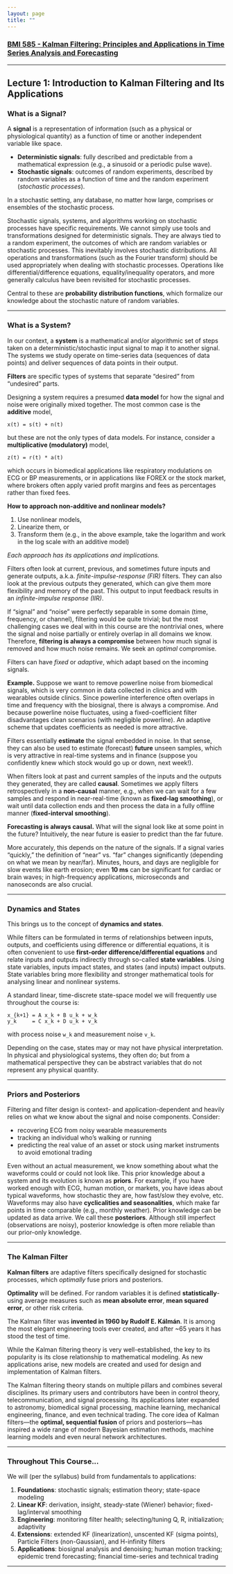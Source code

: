 ```yaml
---
layout: page
title: ""
---
```


### [BMI 585 - Kalman Filtering: Principles and Applications in Time Series Analysis and Forecasting](https://sameni.info/courses/kalman-filtering/)

---

## Lecture 1: Introduction to Kalman Filtering and Its Applications

### What is a Signal?
A **signal** is a representation of information (such as a physical or physiological quantity) as a function of time or another independent variable like space.

- **Deterministic signals**: fully described and predictable from a mathematical expression (e.g., a sinusoid or a periodic pulse wave).  
- **Stochastic signals**: outcomes of random experiments, described by random variables as a function of time and the random experiment (*stochastic processes*).

In a stochastic setting, any database, no matter how large, comprises or ensembles of the stochastic process.

Stochastic signals, systems, and algorithms working on stochastic processes have specific requirements. We cannot simply use tools and transformations designed for deterministic signals. They are always tied to a random experiment, the outcomes of which are random variables or stochastic processes. This inevitably involves stochastic distributions. All operations and transformations (such as the Fourier transform) should be used appropriately when dealing with stochastic processes. Operations like differential/difference equations, equality/inequality operators, and more generally calculus have been revisited for stochastic processes.

Central to these are **probability distribution functions**, which formalize our knowledge about the stochastic nature of random variables.

---

### What is a System?
In our context, a **system** is a mathematical and/or algorithmic set of steps taken on a deterministic/stochastic input signal to map it to another signal. The systems we study operate on time-series data (sequences of data points) and deliver sequences of data points in their output.

**Filters** are specific types of systems that separate “desired” from “undesired” parts.

Designing a system requires a presumed **data model** for how the signal and noise were originally mixed together. The most common case is the **additive** model,

```
x(t) = s(t) + n(t)
```

but these are not the only types of data models. For instance, consider a **multiplicative (modulatory)** model,

```
z(t) = r(t) * a(t)
```
which occurs in biomedical applications like respiratory modulations on ECG or BP measurements, or in applications like FOREX or the stock market, where brokers often apply varied profit margins and fees as percentages rather than fixed fees.

**How to approach non-additive and nonlinear models?**  
1. Use nonlinear models,
2. Linearize them, or
3. Transform them (e.g., in the above example, take the logarithm and work in the log scale with an additive model)

*Each approach has its applications and implications.*

Filters often look at current, previous, and sometimes future inputs and generate outputs, a.k.a. *finite-impulse-response (FIR)* filters. They can also look at the previous outputs they generated, which can give them more flexibility and memory of the past. This output to input feedback results in an *infinite-impulse response (IIR)*.

If “signal” and “noise” were perfectly separable in some domain (time, frequency, or channel), filtering would be quite trivial; but the most challenging cases we deal with in this course are the nontrivial ones, where the signal and noise partially or entirely overlap in all domains we know. Therefore, **filtering is always a compromise** between how much signal is removed and how much noise remains. We seek an *optimal* compromise.

Filters can have *fixed* or *adaptive*, which adapt based on the incoming signals.

**Example.** Suppose we want to remove powerline noise from biomedical signals, which is very common in data collected in clinics and with wearables outside clinics. Since powerline interference often overlaps in time and frequency with the biosignal, there is always a compromise. And because powerline noise fluctuates, using a fixed-coefficient filter disadvantages clean scenarios (with negligible powerline). An adaptive scheme that updates coefficients as needed is more attractive.

Filters essentially **estimate** the signal embedded in noise. In that sense, they can also be used to estimate (forecast) **future** unseen samples, which is very attractive in real-time systems and in finance (suppose you confidently knew which stock would go up or down, next week!).

When filters look at past and current samples of the inputs and the outputs they generated, they are called **causal**. Sometimes we apply filters retrospectively in a **non-causal** manner, e.g., when we can wait for a few samples and respond in near-real-time (known as **fixed-lag smoothing**), or wait until data collection ends and then process the data in a fully offline manner (**fixed-interval smoothing**).

**Forecasting is always causal.** What will the signal look like at some point in the future? Intuitively, the near future is easier to predict than the far future.

More accurately, this depends on the nature of the signals. If a signal varies “quickly,” the definition of “near” vs. “far” changes significantly (depending on what we mean by near/far). Minutes, hours, and days are negligible for slow events like earth erosion; even **10 ms** can be significant for cardiac or brain waves; in high-frequency applications, microseconds and nanoseconds are also crucial.

---

### Dynamics and States
This brings us to the concept of **dynamics and states**.

While filters can be formulated in terms of relationships between inputs, outputs, and coefficients using difference or differential equations, it is often convenient to use **first-order difference/differential equations** and relate inputs and outputs indirectly through so-called **state variables**. Using state variables, inputs impact states, and states (and inputs) impact outputs. State variables bring more flexibility and stronger mathematical tools for analysing linear and nonlinear systems.

A standard linear, time-discrete state-space model we will frequently use throughout the course is:

```
x_{k+1} = A x_k + B u_k + w_k
y_k     = C x_k + D u_k + v_k
```

with process noise `w_k` and measurement noise `v_k`.


Depending on the case, states may or may not have physical interpretation. In physical and physiological systems, they often do; but from a mathematical perspective they can be abstract variables that do not represent any physical quantity.

---

### Priors and Posteriors
Filtering and filter design is context- and application-dependent and heavily relies on what we know about the signal and noise components. Consider:

- recovering ECG from noisy wearable measurements  
- tracking an individual who’s walking or running  
- predicting the real value of an asset or stock using market instruments to avoid emotional trading  

Even without an actual measurement, we know something about what the waveforms could or could not look like. This prior knowledge about a system and its evolution is known as **priors**. For example, if you have worked enough with ECG, human motion, or markets, you have ideas about typical waveforms, how stochastic they are, how fast/slow they evolve, etc. Waveforms may also have **cyclicalities and seasonalities**, which make far points in time comparable (e.g., monthly weather). Prior knowledge can be updated as data arrive. We call these **posteriors**. Although still imperfect (observations are noisy), posterior knowledge is often more reliable than our prior-only knowledge.

---

### The Kalman Filter
**Kalman filters** are adaptive filters specifically designed for stochastic processes, which *optimally* fuse priors and posteriors. 

**Optimality** will be defined. For random variables it is defined **statistically**-using average measures such as **mean absolute error**, **mean squared error**, or other risk criteria.

The Kalman filter was **invented in 1960 by Rudolf E. Kálmán**. It is among the most elegant engineering tools ever created, and after ~65 years it has stood the test of time.

While the Kalman filtering theory is very well-established, the key to its popularity is its close relationship to mathematical modeling. As new applications arise, new models are created and used for design and implementation of Kalman filters. 

The Kalman filtering theory stands on multiple pillars and combines several disciplines. Its primary users and contributors have been in control theory, telecommunication, and signal processing. Its applications later expanded to astronomy, biomedical signal processing, machine learning, mechanical engineering, finance, and even technical trading. The core idea of Kalman filters—the **optimal, sequential fusion** of priors and posteriors—has inspired a wide range of modern Bayesian estimation methods, machine learning models and even neural network architectures.

---

### Throughout This Course...
We will (per the syllabus) build from fundamentals to applications:

1. **Foundations**: stochastic signals; estimation theory; state-space modeling  
2. **Linear KF**: derivation, insight, steady-state (Wiener) behavior; fixed-lag/interval smoothing  
3. **Engineering**: monitoring filter health; selecting/tuning Q, R, initialization; adaptivity  
4. **Extensions**: extended KF (linearization), unscented KF (sigma points), Particle Filters (non-Gaussian), and H-infinity filters  
5. **Applications**: biosignal analysis and denoising; human motion tracking; epidemic trend forecasting; financial time-series and technical trading  

---